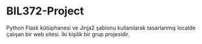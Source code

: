 # BIL372-Project
Python Flask kütüphanesi ve Jinja2 şablonu kullanılarak tasarlanmış localde çalışan bir web sitesi.
İki kişilik bir grup projesidir.
